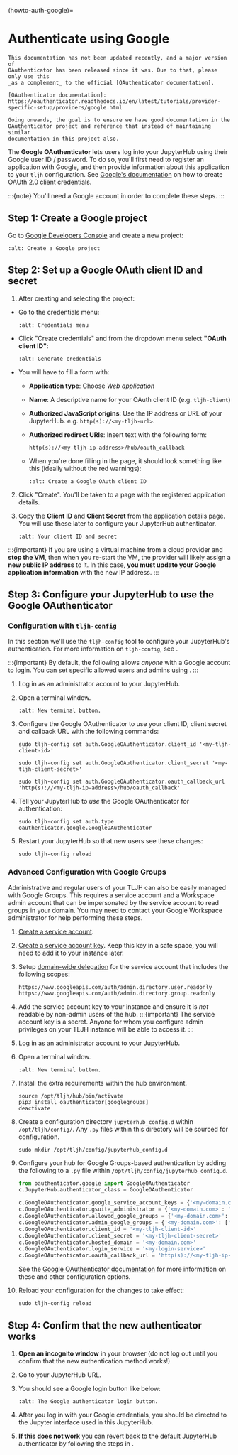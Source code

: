 (howto-auth-google)=

# Authenticate using Google

```{warning}
This documentation has not been updated recently, and a major version of
OAuthenticator has been released since it was. Due to that, please only use this
_as a complement_ to the official [OAuthenticator documentation].

[OAuthenticator documentation]: https://oauthenticator.readthedocs.io/en/latest/tutorials/provider-specific-setup/providers/google.html

Going onwards, the goal is to ensure we have good documentation in the
OAuthenticator project and reference that instead of maintaining similar
documentation in this project also.
```

The **Google OAuthenticator** lets users log into your JupyterHub using their
Google user ID / password. To do so, you'll first need to register an
application with Google, and then provide information about this
application to your `tljh` configuration.
See [Google's documentation](https://developers.google.com/identity/protocols/OAuth2)
on how to create OAUth 2.0 client credentials.

:::{note}
You'll need a Google account in order to complete these steps.
:::

## Step 1: Create a Google project

Go to [Google Developers Console](https://console.developers.google.com)
and create a new project:

```{image} ../../images/auth/google/create_new_project.png
:alt: Create a Google project
```

## Step 2: Set up a Google OAuth client ID and secret

1. After creating and selecting the project:

- Go to the credentials menu:

  ```{image} ../../images/auth/google/credentials_button.png
  :alt: Credentials menu
  ```

- Click "Create credentials" and from the dropdown menu select **"OAuth client ID"**:

  ```{image} ../../images/auth/google/create_credentials.png
  :alt: Generate credentials
  ```

- You will have to fill a form with:
  - **Application type**: Choose _Web application_

  - **Name**: A descriptive name for your OAuth client ID (e.g. `tljh-client`)

  - **Authorized JavaScript origins**: Use the IP address or URL of your JupyterHub. e.g. `http(s)://<my-tljh-url>`.

  - **Authorized redirect URIs**: Insert text with the following form:

    ```
    http(s)://<my-tljh-ip-address>/hub/oauth_callback
    ```

  - When you're done filling in the page, it should look something like this (ideally without the red warnings):

    ```{image} ../../images/auth/google/create_oauth_client_id.png
    :alt: Create a Google OAuth client ID
    ```

2. Click "Create". You'll be taken to a page with the registered application details.

3. Copy the **Client ID** and **Client Secret** from the application details
   page. You will use these later to configure your JupyterHub authenticator.

   ```{image} ../../images/auth/google/client_id_secret.png
   :alt: Your client ID and secret
   ```

:::{important}
If you are using a virtual machine from a cloud provider and
**stop the VM**, then when you re-start the VM, the provider will likely assign a **new public
IP address** to it. In this case, **you must update your Google application information**
with the new IP address.
:::

## Step 3: Configure your JupyterHub to use the Google OAuthenticator

### Configuration with `tljh-config`

In this section we'll use the `tljh-config` tool to configure your JupyterHub's authentication.
For more information on `tljh-config`, see [](/topic/tljh-config).

:::{important}
By default, the following allows _anyone_ with a Google account to login.
You can set specific allowed users and admins using [](#tljh-set-user-lists).
:::

1. Log in as an administrator account to your JupyterHub.

2. Open a terminal window.

   ```{image} ../../images/notebook/new-terminal-button.png
   :alt: New terminal button.
   ```

3. Configure the Google OAuthenticator to use your client ID, client secret and callback URL with the following commands:

   ```
   sudo tljh-config set auth.GoogleOAuthenticator.client_id '<my-tljh-client-id>'
   ```

   ```
   sudo tljh-config set auth.GoogleOAuthenticator.client_secret '<my-tljh-client-secret>'
   ```

   ```
   sudo tljh-config set auth.GoogleOAuthenticator.oauth_callback_url 'http(s)://<my-tljh-ip-address>/hub/oauth_callback'
   ```

4. Tell your JupyterHub to _use_ the Google OAuthenticator for authentication:

   ```
   sudo tljh-config set auth.type oauthenticator.google.GoogleOAuthenticator
   ```

5. Restart your JupyterHub so that new users see these changes:

   ```
   sudo tljh-config reload
   ```

### Advanced Configuration with Google Groups

Administrative and regular users of your TLJH can also be easily managed with Google Groups.
This requires a service account and a Workspace admin account that can be impersonated by the
service account to read groups in your domain. You may need to contact your Google Workspace
administrator for help performing these steps.

1. [Create a service account](https://cloud.google.com/iam/docs/service-accounts-create).

1. [Create a service account key](https://developers.google.com/workspace/guides/create-credentials#create_credentials_for_a_service_account). Keep this key in a safe space, you will need to add it to your instance later.

1. Setup [domain-wide delegation](https://developers.google.com/workspace/guides/create-credentials#optional_set_up_domain-wide_delegation_for_a_service_account) for the service account that includes the following scopes:
   ```
   https://www.googleapis.com/auth/admin.directory.user.readonly
   https://www.googleapis.com/auth/admin.directory.group.readonly
   ```
1. Add the service account key to your instance and ensure it is _not_ readable by non-admin users of the hub.
   :::{important}
   The service account key is a secret. Anyone for whom you configure admin privileges on your TLJH instance will be able to access it.
   :::

1. Log in as an administrator account to your JupyterHub.

1. Open a terminal window.

   ```{image} ../../images/notebook/new-terminal-button.png
   :alt: New terminal button.
   ```

1. Install the extra requirements within the hub environment.

   ```
   source /opt/tljh/hub/bin/activate
   pip3 install oauthenticator[googlegroups]
   deactivate
   ```

1. Create a configuration directory `jupyterhub_config.d` within `/opt/tljh/config/`.
   Any `.py` files within this directory will be sourced for configuration.

   ```
   sudo mkdir /opt/tljh/config/jupyterhub_config.d
   ```

1. Configure your hub for Google Groups-based authentication by adding the following to a `.py` file within `/opt/tljh/config/jupyterhub_config.d`.

   ```python
   from oauthenticator.google import GoogleOAuthenticator
   c.JupyterHub.authenticator_class = GoogleOAuthenticator

   c.GoogleOAuthenticator.google_service_account_keys = {'<my-domain.com>': '</path/to/your/service_account_key.json>'}
   c.GoogleOAuthenticator.gsuite_administrator = {'<my-domain.com>': '<my-gsuite-admin>'}
   c.GoogleOAuthenticator.allowed_google_groups = {'<my-domain.com>': ['example-group', 'another-example-group']}
   c.GoogleOAuthenticator.admin_google_groups = {'<my-domain.com>': ['example-admin-group', 'another-example-admin-group']}
   c.GoogleOAuthenticator.client_id = '<my-tljh-client-id>'
   c.GoogleOAuthenticator.client_secret = '<my-tljh-client-secret>'
   c.GoogleOAuthenticator.hosted_domain = '<my-domain.com>'
   c.GoogleOAuthenticator.login_service = '<my-login-service>'
   c.GoogleOAuthenticator.oauth_callback_url = 'http(s)://<my-tljh-ip-address>/hub/oauth_callback'
   ```

   See the [Google OAuthenticator documentation](https://oauthenticator.readthedocs.io/en/latest/reference/api/gen/oauthenticator.google.html)
   for more information on these and other configuration options.

1. Reload your configuration for the changes to take effect:
   ```
   sudo tljh-config reload
   ```

## Step 4: Confirm that the new authenticator works

1. **Open an incognito window** in your browser (do not log out until you confirm
   that the new authentication method works!)

2. Go to your JupyterHub URL.

3. You should see a Google login button like below:

   ```{image} ../../images/auth/google/login_button.png
   :alt: The Google authenticator login button.
   ```

4. After you log in with your Google credentials, you should be directed to the
   Jupyter interface used in this JupyterHub.

5. **If this does not work** you can revert back to the default
   JupyterHub authenticator by following the steps in [](/howto/auth/firstuse).
